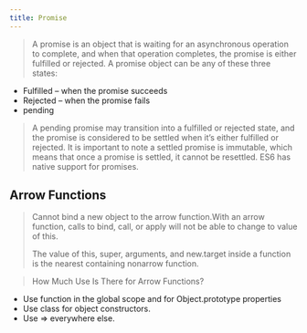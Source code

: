 ```yaml
---
title: Promise
---
```


> A promise is an object that is waiting for an asynchronous operation to complete, and when that operation completes, the promise is either fulfilled or rejected. A promise object can be any of these three states:
- Fulfilled – when the promise succeeds
- Rejected – when the promise fails
- pending
>
> A pending promise may transition into a fulfilled or rejected state, and the promise is considered to be settled when it’s either fulfilled or rejected. It is important to note a settled promise is immutable, which means that once a promise is settled, it cannot be resettled.
> ES6 has native support for promises.

## Arrow Functions

> Cannot bind a new object to the arrow function.With an arrow function, calls to bind, call, or apply will not be able to change to value of this.
>
> The value of this, super, arguments, and new.target inside a function is the nearest containing nonarrow function.

> How Much Use Is There for Arrow Functions?
- Use function in the global scope and for Object.prototype properties
- Use class for object constructors.
- Use => everywhere else.